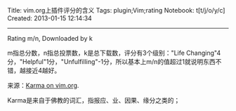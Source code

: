 Title: vim.org上插件评分的含义
Tags: plugin;Vim;rating
Notebook: t[t/j/o/y/c]
Created: 2013-01-15 12:14:34

------

Rating m/n, Downloaded by k 

m指总分数，n指总投票数，k是总下载数，评分有3个级别："Life Changing"4分，"Helpful"1分，"Unfulfilling"-1分，所以基本上m/n的值超过1就说明东西不错，越接近4越好。 

来源：[Karma on vim.org]( http://www.vim.org/karma.php).

Karma是来自于佛教的词汇，指报应、业、因果、缘分之类的；
